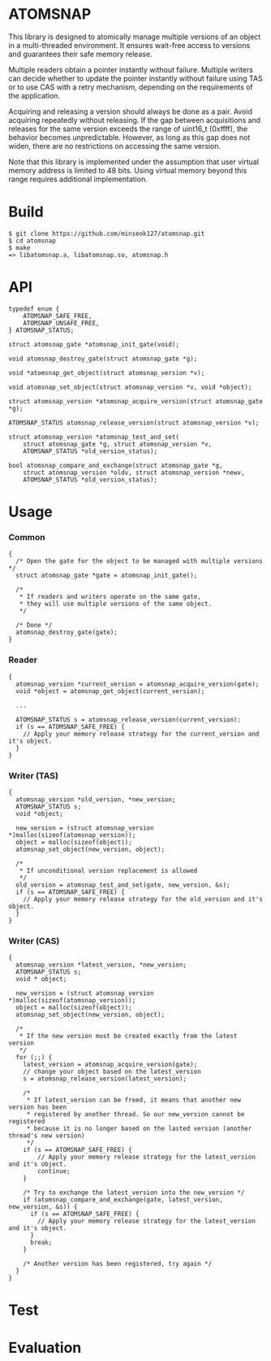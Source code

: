 # ATOMSNAP

This library is designed to atomically manage multiple versions of an object in a multi-threaded environment. It ensures wait-free access to versions and guarantees their safe memory release.

Multiple readers obtain a pointer instantly without failure. Multiple writers can decide whether to update the pointer instantly without failure using TAS or to use CAS with a retry mechanism, depending on the requirements of the application.

Acquiring and releasing a version should always be done as a pair. Avoid acquiring repeatedly without releasing. If the gap between acquisitions and releases for the same version exceeds the range of uint16_t (0xffff), the behavior becomes unpredictable. However, as long as this gap does not widen, there are no restrictions on accessing the same version. 

Note that this library is implemented under the assumption that user virtual memory address is limited to 48 bits. Using virtual memory beyond this range requires additional implementation.

# Build
```
$ git clone https://github.com/minseok127/atomsnap.git
$ cd atomsnap
$ make
=> libatomsnap.a, libatomsnap.so, atomsnap.h
```

# API
```
typedef enum {
	ATOMSNAP_SAFE_FREE,
	ATOMSNAP_UNSAFE_FREE,
} ATOMSNAP_STATUS;

struct atomsnap_gate *atomsnap_init_gate(void);

void atomsnap_destroy_gate(struct atomsnap_gate *g);

void *atomsnap_get_object(struct atomsnap_version *v);

void atomsnap_set_object(struct atomsnap_version *v, void *object);

struct atomsnap_version *atomsnap_acquire_version(struct atomsnap_gate *g);

ATOMSNAP_STATUS atomsnap_release_version(struct atomsnap_version *v);

struct atomsnap_version *atomsnap_test_and_set(
	struct atomsnap_gate *g, struct atomsnap_version *v,
	ATOMSNAP_STATUS *old_version_status);

bool atomsnap_compare_and_exchange(struct atomsnap_gate *g,
	struct atomsnap_version *oldv, struct atomsnap_version *newv,
	ATOMSNAP_STATUS *old_version_status);
```

# Usage

### Common
```
{
  /* Open the gate for the object to be managed with multiple versions */
  struct atomsnap_gate *gate = atomsnap_init_gate();

  /*
   * If readers and writers operate on the same gate,
   * they will use multiple versions of the same object.
   */

  /* Done */
  atomsnap_destroy_gate(gate);
}
```

### Reader
```
{
  atomsnap_version *current_version = atomsnap_acquire_version(gate);
  void *object = atomsnap_get_object(current_version);

  ...

  ATOMSNAP_STATUS s = atomsnap_release_version(current_version):
  if (s == ATOMSNAP_SAFE_FREE) {
    // Apply your memory release strategy for the current_version and it's object.
  }
}
```

### Writer (TAS)
```
{
  atomsnap_version *old_version, *new_version;
  ATOMSNAP_STATUS s;
  void *object;

  new_version = (struct atomsnap_version *)malloc(sizeof(atomsnap_version));
  object = malloc(sizeof(object));
  atomsnap_set_object(new_version, object);
  
  /*
   * If unconditional version replacement is allowed
   */
  old_version = atomsnap_test_and_set(gate, new_version, &s);
  if (s == ATOMSNAP_SAFE_FREE) {
    // Apply your memory release strategy for the old_version and it's object.
  }
}
```

### Writer (CAS)
```
{
  atomsnap_version *latest_version, *new_version;
  ATOMSNAP_STATUS s;
  void * object;

  new_version = (struct atomsnap_version *)malloc(sizeof(atomsnap_version));
  object = malloc(sizeof(object));
  atomsnap_set_object(new_version, object);

  /* 
   * If the new version must be created exactly from the latest version
   */
  for (;;) {
    latest_version = atomsnap_acquire_version(gate);
    // change your object based on the latest_version
    s = atomsnap_release_version(latest_version);

    /*
     * If latest_version can be freed, it means that another new version has been 
     * registered by another thread. So our new_version cannot be registered 
     * because it is no longer based on the lasted version (another thread's new version)
     */
    if (s == ATOMSNAP_SAFE_FREE) {
        // Apply your memory release strategy for the latest_version and it's object.
        continue;
    }

    /* Try to exchange the latest_version into the new_version */
    if (atomsnap_compare_and_exchange(gate, latest_version, new_version, &s)) {
      if (s == ATOMSNAP_SAFE_FREE) {
        // Apply your memory release strategy for the latest_version and it's object.
      }
      break;
    }

    /* Another version has been registered, try again */
  }
}
```

# Test

# Evaluation
